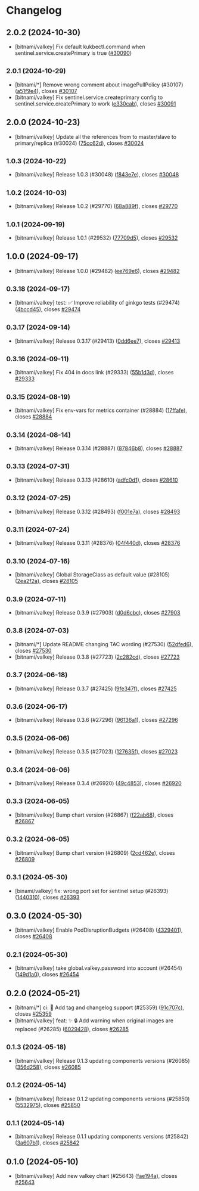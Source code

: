 # Changelog

## 2.0.2 (2024-10-30)

* [bitnami/valkey] Fix default kukbectl.command when sentinel.service.createPrimary is true ([#30090](https://github.com/bitnami/charts/pull/30090))

## <small>2.0.1 (2024-10-29)</small>

* [bitnami/*] Remove wrong comment about imagePullPolicy (#30107) ([a51f9e4](https://github.com/bitnami/charts/commit/a51f9e4bb0fbf77199512d35de7ac8abe055d026)), closes [#30107](https://github.com/bitnami/charts/issues/30107)
* [bitnami/valkey] Fix sentinel.service.createprimary config to sentinel.service.createPrimary to work ([e330cab](https://github.com/bitnami/charts/commit/e330cab75828f69fb18cd5ef1140add5f6f9d858)), closes [#30091](https://github.com/bitnami/charts/issues/30091)

## 2.0.0 (2024-10-23)

* [bitnami/valkey] Update all the references from to master/slave to primary/replica (#30024) ([75cc62d](https://github.com/bitnami/charts/commit/75cc62d9caf28c6f522042cd0f94cb9aca877837)), closes [#30024](https://github.com/bitnami/charts/issues/30024)

## <small>1.0.3 (2024-10-22)</small>

* [bitnami/valkey] Release 1.0.3 (#30048) ([f843e7e](https://github.com/bitnami/charts/commit/f843e7ecb5b89b32e2245071bf1c910552dcb7a5)), closes [#30048](https://github.com/bitnami/charts/issues/30048)

## <small>1.0.2 (2024-10-03)</small>

* [bitnami/valkey] Release 1.0.2 (#29770) ([68a889f](https://github.com/bitnami/charts/commit/68a889fcb6dc21a275cfbad539c9fc1097912167)), closes [#29770](https://github.com/bitnami/charts/issues/29770)

## <small>1.0.1 (2024-09-19)</small>

* [bitnami/valkey] Release 1.0.1 (#29532) ([77709d5](https://github.com/bitnami/charts/commit/77709d5c1d7b621ce46e3ed92e0ec9ab2b560448)), closes [#29532](https://github.com/bitnami/charts/issues/29532)

## 1.0.0 (2024-09-17)

* [bitnami/valkey] Release 1.0.0 (#29482) ([ee769e6](https://github.com/bitnami/charts/commit/ee769e6a4f7383876fe64aaf625bad99923fb6e3)), closes [#29482](https://github.com/bitnami/charts/issues/29482)

## <small>0.3.18 (2024-09-17)</small>

* [bitnami/valkey] test: :white_check_mark: Improve reliability of ginkgo tests (#29474) ([4bccd45](https://github.com/bitnami/charts/commit/4bccd45d29911575dd7c8c7bb060f4abf036f822)), closes [#29474](https://github.com/bitnami/charts/issues/29474)

## <small>0.3.17 (2024-09-14)</small>

* [bitnami/valkey] Release 0.3.17 (#29413) ([0dd6ee7](https://github.com/bitnami/charts/commit/0dd6ee77dbc152583d6412260f801bfcefd3114d)), closes [#29413](https://github.com/bitnami/charts/issues/29413)

## <small>0.3.16 (2024-09-11)</small>

* [bitnami/valkey] Fix 404 in docs link (#29333) ([55b1d3d](https://github.com/bitnami/charts/commit/55b1d3deff6fb701459a532f5a40b59716f61fcf)), closes [#29333](https://github.com/bitnami/charts/issues/29333)

## <small>0.3.15 (2024-08-19)</small>

* [bitnami/valkey] Fix env-vars for metrics container (#28884) ([17ffafe](https://github.com/bitnami/charts/commit/17ffafe703df7a81853b3632e03e2af79dfb41f2)), closes [#28884](https://github.com/bitnami/charts/issues/28884)

## <small>0.3.14 (2024-08-14)</small>

* [bitnami/valkey] Release 0.3.14 (#28887) ([87846b8](https://github.com/bitnami/charts/commit/87846b85ad80bf586ea9d8966c597f5492f0bb03)), closes [#28887](https://github.com/bitnami/charts/issues/28887)

## <small>0.3.13 (2024-07-31)</small>

* [bitnami/valkey] Release 0.3.13 (#28610) ([adfc0d1](https://github.com/bitnami/charts/commit/adfc0d1faa58f735880f3cb4c37cbc7f7d70fefc)), closes [#28610](https://github.com/bitnami/charts/issues/28610)

## <small>0.3.12 (2024-07-25)</small>

* [bitnami/valkey] Release 0.3.12 (#28493) ([f001e7a](https://github.com/bitnami/charts/commit/f001e7a2033e1a3ee35c3b3ff7d952d9296326d0)), closes [#28493](https://github.com/bitnami/charts/issues/28493)

## <small>0.3.11 (2024-07-24)</small>

* [bitnami/valkey] Release 0.3.11 (#28376) ([04f440d](https://github.com/bitnami/charts/commit/04f440d1b013f19fc76ac04bcc40d2574db09c60)), closes [#28376](https://github.com/bitnami/charts/issues/28376)

## <small>0.3.10 (2024-07-16)</small>

* [bitnami/valkey] Global StorageClass as default value (#28105) ([2ea2f2a](https://github.com/bitnami/charts/commit/2ea2f2af9a27ca6b15c6b9becfbf2e8bfff0da9a)), closes [#28105](https://github.com/bitnami/charts/issues/28105)

## <small>0.3.9 (2024-07-11)</small>

* [bitnami/valkey] Release 0.3.9 (#27903) ([d0d6cbc](https://github.com/bitnami/charts/commit/d0d6cbc8ca22f8f27ea0147875ba5506c8f7a80b)), closes [#27903](https://github.com/bitnami/charts/issues/27903)

## <small>0.3.8 (2024-07-03)</small>

* [bitnami/*] Update README changing TAC wording (#27530) ([52dfed6](https://github.com/bitnami/charts/commit/52dfed6bac44d791efabfaf06f15daddc4fefb0c)), closes [#27530](https://github.com/bitnami/charts/issues/27530)
* [bitnami/valkey] Release 0.3.8 (#27723) ([2c282cd](https://github.com/bitnami/charts/commit/2c282cd32ef866e7babd70599919edf130495565)), closes [#27723](https://github.com/bitnami/charts/issues/27723)

## <small>0.3.7 (2024-06-18)</small>

* [bitnami/valkey] Release 0.3.7 (#27425) ([9fe347f](https://github.com/bitnami/charts/commit/9fe347feff551a2e92440cf7a649f994964ab468)), closes [#27425](https://github.com/bitnami/charts/issues/27425)

## <small>0.3.6 (2024-06-17)</small>

* [bitnami/valkey] Release 0.3.6 (#27296) ([96136a1](https://github.com/bitnami/charts/commit/96136a1fef1e0725892d5831490ece7546a2713d)), closes [#27296](https://github.com/bitnami/charts/issues/27296)

## <small>0.3.5 (2024-06-06)</small>

* [bitnami/valkey] Release 0.3.5 (#27023) ([127635f](https://github.com/bitnami/charts/commit/127635f49cb16eb85c9c33bc9953d5b346ca13f6)), closes [#27023](https://github.com/bitnami/charts/issues/27023)

## <small>0.3.4 (2024-06-06)</small>

* [bitnami/valkey] Release 0.3.4 (#26920) ([49c4853](https://github.com/bitnami/charts/commit/49c48532e002df1c220a0f1e1f7fb44e7a115027)), closes [#26920](https://github.com/bitnami/charts/issues/26920)

## <small>0.3.3 (2024-06-05)</small>

* [bitnami/valkey] Bump chart version (#26867) ([f22ab68](https://github.com/bitnami/charts/commit/f22ab6802facd28ca14abd532f382795bb15d960)), closes [#26867](https://github.com/bitnami/charts/issues/26867)

## <small>0.3.2 (2024-06-05)</small>

* [bitnami/valkey] Bump chart version (#26809) ([2cd462e](https://github.com/bitnami/charts/commit/2cd462eb8596b64b2bc578a905d92b8a7d38f89c)), closes [#26809](https://github.com/bitnami/charts/issues/26809)

## <small>0.3.1 (2024-05-30)</small>

* [binami/valkey] fix: wrong port set for sentinel setup (#26393) ([1440310](https://github.com/bitnami/charts/commit/144031048dec77e257b9746a6e6c2a95389c7aa4)), closes [#26393](https://github.com/bitnami/charts/issues/26393)

## 0.3.0 (2024-05-30)

* [bitnami/valkey] Enable PodDisruptionBudgets (#26408) ([4329401](https://github.com/bitnami/charts/commit/4329401ca72452d5fd8aca478fcb82a7ed6a0daa)), closes [#26408](https://github.com/bitnami/charts/issues/26408)

## <small>0.2.1 (2024-05-30)</small>

* [bitnami/valkey] take global.valkey.password into account (#26454) ([149d1a0](https://github.com/bitnami/charts/commit/149d1a09a185e4f0127018a705f15336dfd190ec)), closes [#26454](https://github.com/bitnami/charts/issues/26454)

## 0.2.0 (2024-05-21)

* [bitnami/*] ci: :construction_worker: Add tag and changelog support (#25359) ([91c707c](https://github.com/bitnami/charts/commit/91c707c9e4e574725a09505d2d313fb93f1b4c0a)), closes [#25359](https://github.com/bitnami/charts/issues/25359)
* [bitnami/valkey] feat: :sparkles: :lock: Add warning when original images are replaced (#26285) ([6029428](https://github.com/bitnami/charts/commit/6029428e0fbc8ee4e8c47bff8134f67d60e2b523)), closes [#26285](https://github.com/bitnami/charts/issues/26285)

## <small>0.1.3 (2024-05-18)</small>

* [bitnami/valkey] Release 0.1.3 updating components versions (#26085) ([356d258](https://github.com/bitnami/charts/commit/356d2582f06e58cb774a0484a0af9a692a2a94c5)), closes [#26085](https://github.com/bitnami/charts/issues/26085)

## <small>0.1.2 (2024-05-14)</small>

* [bitnami/valkey] Release 0.1.2 updating components versions (#25850) ([5532975](https://github.com/bitnami/charts/commit/5532975a630d972508ba11d51a225ac73f975d83)), closes [#25850](https://github.com/bitnami/charts/issues/25850)

## <small>0.1.1 (2024-05-14)</small>

* [bitnami/valkey] Release 0.1.1 updating components versions (#25842) ([3a607b1](https://github.com/bitnami/charts/commit/3a607b18d83308b3bd45e7d7243e8d094dd454f7)), closes [#25842](https://github.com/bitnami/charts/issues/25842)

## 0.1.0 (2024-05-10)

* [bitnami/valkey] Add new valkey chart (#25643) ([fae194a](https://github.com/bitnami/charts/commit/fae194af0f55687e2b825e4aefd8501ed788a9fc)), closes [#25643](https://github.com/bitnami/charts/issues/25643)
